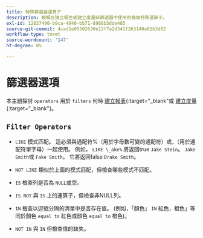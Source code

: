 ```yaml
---
title: 特殊篩選器運算子
description: 瞭解在建立報告或建立度量時篩選器中使用的幾個特殊運算子。
exl-id: 12837490-b9ca-4040-bb71-8988b5dde485
source-git-commit: 4cad1e05502630e13f7a2d341f263140a02b3d82
workflow-type: tm+mt
source-wordcount: '147'
ht-degree: 0%

---
```


# 篩選器選項

本主題探討 `operators` 用於 `filters` 何時 [建立報表](../../tutorials/using-visual-report-builder.md){:target=&quot;_blank&quot;或 [建立度量](../../data-user/reports/ess-manage-data-metrics.md){:target=&quot;_blank&quot;}。

## `Filter Operators`

* `LIKE` 模式匹配。 這必須與通配符%（用於字母數可變的通配符）或_（用於通配符單字母）一起使用。  例如， `LIKE \_ake%` 將返回true `Jake Stein`。 `Jake Smith`或 `Fake Smith`。  它將返回false `Drake Smith`。

* `NOT LIKE` 類似於上面的模式匹配，但檢查哪些模式不匹配。

* `IS` 檢查列是否為 `NULL`或空。

* `IS NOT` 與 `IS` 上的運算子，但檢查非NULL列。

* `IN` 檢查以逗號分隔的清單中是否存在值。 (例如，「顏色」 `IN` 紅色，橙色」等同於顏色 `equal to` 紅色或顏色 `equal to` 橙色)。

* `NOT IN` 與 `IN` 但檢查值的缺失。
